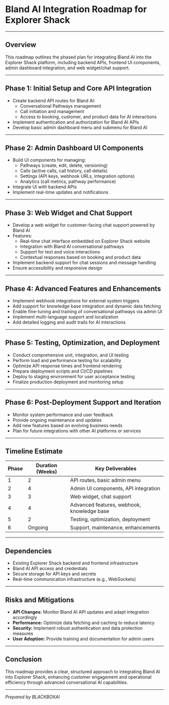 # Bland AI Integration Roadmap for Explorer Shack

---

## Overview

This roadmap outlines the phased plan for integrating Bland AI into the Explorer Shack platform, including backend APIs, frontend UI components, admin dashboard integration, and web widget/chat support.

---

## Phase 1: Initial Setup and Core API Integration

- Create backend API routes for Bland AI:
  - Conversational Pathways management
  - Call initiation and management
  - Access to booking, customer, and product data for AI interactions
- Implement authentication and authorization for Bland AI APIs
- Develop basic admin dashboard menu and submenu for Bland AI

---

## Phase 2: Admin Dashboard UI Components

- Build UI components for managing:
  - Pathways (create, edit, delete, versioning)
  - Calls (active calls, call history, call details)
  - Settings (API keys, webhook URLs, integration options)
  - Analytics (call metrics, pathway performance)
- Integrate UI with backend APIs
- Implement real-time updates and notifications

---

## Phase 3: Web Widget and Chat Support

- Develop a web widget for customer-facing chat support powered by Bland AI
- Features:
  - Real-time chat interface embedded on Explorer Shack website
  - Integration with Bland AI conversational pathways
  - Support for text and voice interactions
  - Contextual responses based on booking and product data
- Implement backend support for chat sessions and message handling
- Ensure accessibility and responsive design

---

## Phase 4: Advanced Features and Enhancements

- Implement webhook integrations for external system triggers
- Add support for knowledge base integration and dynamic data fetching
- Enable fine-tuning and training of conversational pathways via admin UI
- Implement multi-language support and localization
- Add detailed logging and audit trails for AI interactions

---

## Phase 5: Testing, Optimization, and Deployment

- Conduct comprehensive unit, integration, and UI testing
- Perform load and performance testing for scalability
- Optimize API response times and frontend rendering
- Prepare deployment scripts and CI/CD pipelines
- Deploy to staging environment for user acceptance testing
- Finalize production deployment and monitoring setup

---

## Phase 6: Post-Deployment Support and Iteration

- Monitor system performance and user feedback
- Provide ongoing maintenance and updates
- Add new features based on evolving business needs
- Plan for future integrations with other AI platforms or services

---

## Timeline Estimate

| Phase | Duration (Weeks) | Key Deliverables |
|-------|------------------|------------------|
| 1     | 2                | API routes, basic admin menu |
| 2     | 4                | Admin UI components, API integration |
| 3     | 3                | Web widget, chat support |
| 4     | 4                | Advanced features, webhook, knowledge base |
| 5     | 2                | Testing, optimization, deployment |
| 6     | Ongoing          | Support, maintenance, enhancements |

---

## Dependencies

- Existing Explorer Shack backend and frontend infrastructure
- Bland AI API access and credentials
- Secure storage for API keys and secrets
- Real-time communication infrastructure (e.g., WebSockets)

---

## Risks and Mitigations

- **API Changes:** Monitor Bland AI API updates and adapt integration accordingly
- **Performance:** Optimize data fetching and caching to reduce latency
- **Security:** Implement robust authentication and data protection measures
- **User Adoption:** Provide training and documentation for admin users

---

## Conclusion

This roadmap provides a clear, structured approach to integrating Bland AI into Explorer Shack, enhancing customer engagement and operational efficiency through advanced conversational AI capabilities.

---

*Prepared by BLACKBOXAI*
